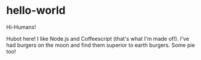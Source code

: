 # hello-world

Hi-Humans!

Hubot here!  I like Node.js and Coffeescript (that's what I'm made of!).
I've had burgers on the moon and find them superior to earth burgers.
Some pie too!
